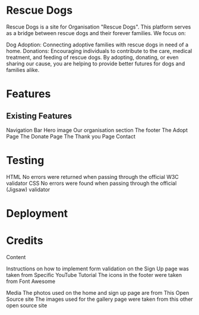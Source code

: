 # Rescue Dogs
Rescue Dogs is a site for Organisation "Rescue Dogs". This platform serves as a bridge between rescue dogs and their forever families. We focus on:

Dog Adoption: Connecting adoptive families with rescue dogs in need of a home.
Donations: Encouraging individuals to contribute to the care, medical treatment, and feeding of rescue dogs.
By adopting, donating, or even sharing our cause, you are helping to provide better futures for dogs and families alike.

# Features

## Existing Features

Navigation Bar
Hero image
Our organisation section 
The footer
The Adopt Page
The Donate Page
The Thank you Page
Contact

# Testing

HTML
No errors were returned when passing through the official W3C validator
CSS
No errors were found when passing through the official (Jigsaw) validator

# Deployment

# Credits

Content 

Instructions on how to implement form validation on the Sign Up page was taken from Specific YouTube Tutorial
The icons in the footer were taken from Font Awesome

Media 
The photos used on the home and sign up page are from This Open Source site
The images used for the gallery page were taken from this other open source site

